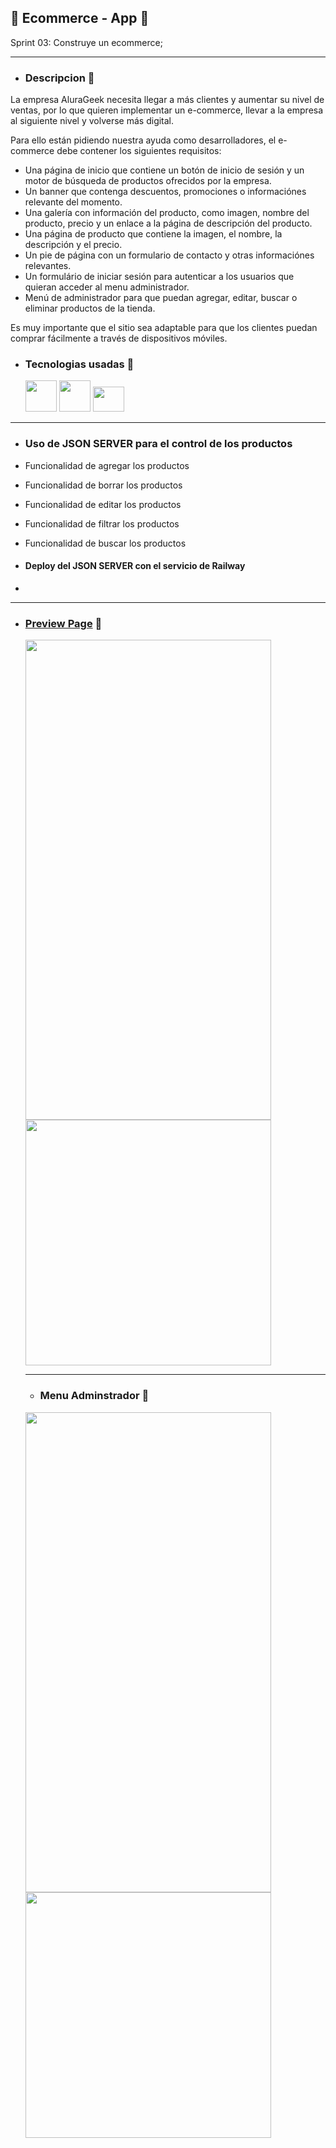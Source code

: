## 🛒 Ecommerce - App 🛒
 
Sprint 03: Construye un ecommerce;
_______________________________________________________________________________________________________________________________________________
- ### Descripcion :rocket:
 La empresa AluraGeek necesita llegar a más clientes y aumentar su nivel de ventas, por lo que quieren implementar un e-commerce, llevar a la empresa al siguiente nivel y volverse más digital.

Para ello están pidiendo nuestra ayuda como desarrolladores, el e-commerce debe contener los siguientes requisitos:
- Una página de inicio que contiene un botón de inicio de sesión y un motor de búsqueda de productos ofrecidos por la empresa.
- Un banner que contenga descuentos, promociones o informaciónes relevante del momento.
- Una galería con información del producto, como imagen, nombre del producto, precio y un enlace a la página de descripción del producto.
- Una página de producto que contiene la imagen, el nombre, la descripción y el precio.
- Un pie de página con un formulario de contacto y otras informaciónes relevantes.
- Un formulário de iniciar sesión para autenticar a los usuarios que quieran acceder al menu administrador.
- Menú de administrador para que puedan agregar, editar, buscar o eliminar productos de la tienda.

Es muy importante que el sitio sea adaptable para que los clientes puedan comprar fácilmente a través de dispositivos móviles.
  
- ### Tecnologias usadas :hammer:

 
  <img src="https://cdn.svgporn.com/logos/react.svg" width = 50 height =50 >  <img src="https://cdn.svgporn.com/logos/tailwindcss-icon.svg" width = 50 height = 50> <img src="https://cdn.svgporn.com/logos/nodejs.svg" width = 50 height = 40 >

------

- ### Uso de JSON SERVER para el control de los productos
- Funcionalidad de agregar los productos
- Funcionalidad de borrar los productos
- Funcionalidad de editar los productos
- Funcionalidad de filtrar los productos
- Funcionalidad de buscar los productos

- #### Deploy del JSON SERVER con el servicio de Railway
- 
------

- ### [Preview Page](https://matias-d.github.io/ecommerce-app/) 🛒
  <img  src="https://i.postimg.cc/Vv3x9h9H/Pixel-3-3-XL-393x786.png" width = 393 height = 768>
  <img  src="https://i.postimg.cc/sX0dxxMz/i-Pad-768x1024.png" width = 393 heigth = 768>
  
  ----------------
  
  - ### Menu Adminstrador :bust_in_silhouette:
  <img  src="https://i.postimg.cc/RFRCRKgz/i-Phone-XR-XS-Max-414x896.png" width = 393 height = 768>
  <img  src="https://i.postimg.cc/g032xfRj/i-Pad-768x1024.png" width = 393 heigth = 768>
  

